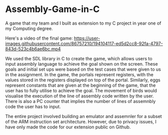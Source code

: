 # Assembly-Game-in-C
A game that my team and I built as extension to my C project in year one of my Computing degree.

Here's a video of the final game:
https://user-images.githubusercontent.com/86757210/194104117-ed5d2cc8-92fa-4797-843d-523c4b6ae6bc.mp4

We used the SDL library in C to create the game, which allows users to input assembly language to achieve the goal shown on the screen. These goals and initial set ups were based on the test cases that were given to us in the assignment. In the game, the portals represent registers, with the values stored in the registers displayed on top of the portal. Similarly, eggs represent constants that are given at the beginning of the game, that the user has to fully utilise to achieve the goal. The movement of birds would visualise the execution of the line of assembly code written by the user. There is also a PC counter that implies the number of lines of assemnbly code the user has to input.

The entire project involved building an emulator and assemnler for a subset of the ARM instruction set architecture. However, due to privacy issues, I have only made the code for our extension public on Github. 
